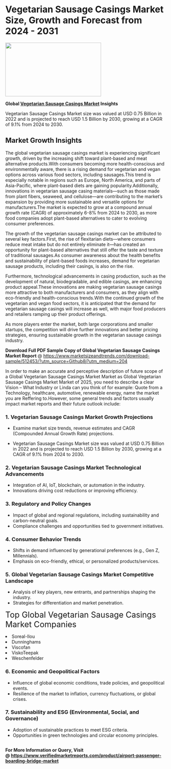 <H1>Vegetarian Sausage Casings Market Size, Growth and Forecast from 2024 - 2031</H1><img class="aligncenter size-medium wp-image-584254" src="https://thirdeyenews.in/wp-content/uploads/2024/09/Global-Market-Research-300x168.jpeg" alt="" width="300" height="168" /><p><strong>Global&nbsp;<a href="https://www.marketsizeandtrends.com/download-sample/512453/?utm_source=Github8j?utm_medium=204">Vegetarian Sausage Casings Market</a> Insights</strong></p><p>Vegetarian Sausage Casings Market size was valued at USD 0.75 Billion in 2022 and is projected to reach USD 1.5 Billion by 2030, growing at a CAGR of 9.1% from 2024 to 2030.</p><p><h2>Market Growth Insights</h2> The global vegetarian sausage casings market is experiencing significant growth, driven by the increasing shift toward plant-based and meat alternative products.With consumers becoming more health-conscious and environmentally aware, there is a rising demand for vegetarian and vegan options across various food sectors, including sausages.This trend is especially notable in regions such as Europe, North America, and parts of Asia-Pacific, where plant-based diets are gaining popularity.Additionally, innovations in vegetarian sausage casing materials—such as those made from plant fibers, seaweed, and cellulose—are contributing to the market’s expansion by providing more sustainable and versatile options for manufacturers.The market is expected to grow at a compound annual growth rate (CAGR) of approximately 6-8% from 2024 to 2030, as more food companies adopt plant-based alternatives to cater to evolving consumer preferences.<p>The growth of the vegetarian sausage casings market can be attributed to several key factors.First, the rise of flexitarian diets—where consumers reduce meat intake but do not entirely eliminate it—has created an opportunity for plant-based alternatives that still offer the taste and texture of traditional sausages.As consumer awareness about the health benefits and sustainability of plant-based foods increases, demand for vegetarian sausage products, including their casings, is also on the rise.</p> <p>Furthermore, technological advancements in casing production, such as the development of natural, biodegradable, and edible casings, are enhancing product appeal.These innovations are making vegetarian sausage casings more attractive to both manufacturers and consumers, as they align with eco-friendly and health-conscious trends.With the continued growth of the vegetarian and vegan food sectors, it is anticipated that the demand for vegetarian sausage casings will increase as well, with major food producers and retailers ramping up their product offerings.</p> <p>As more players enter the market, both large corporations and smaller startups, the competition will drive further innovations and better pricing strategies, ensuring sustainable growth in the vegetarian sausage casings industry.</p> <p><span class=""><strong>Download Full PDF Sample Copy of Global Vegetarian Sausage Casings Market Report</strong> @ <a href="https://www.marketsizeandtrends.com/download-sample/512453/?utm_source=Github8j?utm_medium=204" target="_blank">https://www.marketsizeandtrends.com/download-sample/512453/?utm_source=Github8j?utm_medium=204</a></span></p><p>In order to make an accurate and perceptive description of future scope of a Global&nbsp;Vegetarian Sausage Casings Market Market as Global&nbsp;Vegetarian Sausage Casings Market Market of 2025, you need to describe a clear Vision &ndash; What Industry or Linda can you think of for example: Quote from a Technology, healthcare, automotive, renewable energy, name the market you are Reffering to.However, some general trends and factors usually impact market reports and their future outlook include:</p><h3>1.&nbsp;<strong>Vegetarian Sausage Casings Market Growth Projections</strong></h3><ul><li>Examine market size trends, revenue estimates and CAGR (Compounded Annual Growth Rate) projections.</li><li><p>Vegetarian Sausage Casings Market size was valued at USD 0.75 Billion in 2022 and is projected to reach USD 1.5 Billion by 2030, growing at a CAGR of 9.1% from 2024 to 2030.</p></li></ul><h3>2.&nbsp;<strong>Vegetarian Sausage Casings Market Technological Advancements</strong></h3><ul><li>Integration of AI, IoT, blockchain, or automation in the industry.</li><li>Innovations driving cost reductions or improving efficiency.</li></ul><h3>3.&nbsp;<strong>Regulatory and Policy Changes</strong></h3><ul><li>Impact of global and regional regulations, including sustainability and carbon-neutral goals.</li><li>Compliance challenges and opportunities tied to government initiatives.</li></ul><h3>4.&nbsp;<strong>Consumer Behavior Trends</strong></h3><ul><li>Shifts in demand influenced by generational preferences (e.g., Gen Z, Millennials).</li><li>Emphasis on eco-friendly, ethical, or personalized products/services.</li></ul><h3>5.&nbsp;<strong>Global Vegetarian Sausage Casings Market Competitive Landscape</strong></h3><ul><li>Analysis of key players, new entrants, and partnerships shaping the industry.</li><li>Strategies for differentiation and market penetration.</li></ul><p data-pm-slice="1 1 []"><span style="color: inherit; font-family: inherit; font-size: 25px;">Top Global Vegetarian Sausage Casings Market Companies</span></p><div class="" data-test-id=""><p><li>Soreal-Ilou</li><li> Dunninghams</li><li> Viscofan</li><li> ViskoTeepak</li><li> Weschenfelder</li></p></div><h3>6.&nbsp;<strong>Economic and Geopolitical Factors</strong></h3><ul><li>Influence of global economic conditions, trade policies, and geopolitical events.</li><li>Resilience of the market to inflation, currency fluctuations, or global crises.</li></ul><h3>7.&nbsp;<strong>Sustainability and ESG (Environmental, Social, and Governance)</strong></h3><ul><li>Adoption of sustainable practices to meet ESG criteria.</li><li>Opportunities in green technologies and circular economy principles.</li></ul><h2><strong style="font-size: 14px;">For More Information or Query, Visit @&nbsp;</strong><a style="background-color: #ffffff; font-size: 14px;" href="https://www.marketsizeandtrends.com/report/vegetarian-sausage-casings-market/" target="_blank">https://www.verifiedmarketreports.com/product/airport-passenger-boarding-bridge-market</a></h2>